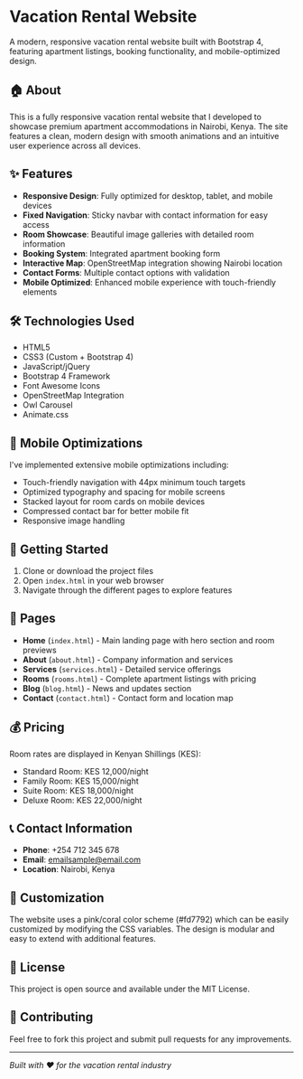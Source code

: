# Vacation Rental Website

A modern, responsive vacation rental website built with Bootstrap 4, featuring apartment listings, booking functionality, and mobile-optimized design.

## 🏠 About

This is a fully responsive vacation rental website that I developed to showcase premium apartment accommodations in Nairobi, Kenya. The site features a clean, modern design with smooth animations and an intuitive user experience across all devices.

## ✨ Features

- **Responsive Design**: Fully optimized for desktop, tablet, and mobile devices
- **Fixed Navigation**: Sticky navbar with contact information for easy access
- **Room Showcase**: Beautiful image galleries with detailed room information
- **Booking System**: Integrated apartment booking form
- **Interactive Map**: OpenStreetMap integration showing Nairobi location
- **Contact Forms**: Multiple contact options with validation
- **Mobile Optimized**: Enhanced mobile experience with touch-friendly elements

## 🛠️ Technologies Used

- HTML5
- CSS3 (Custom + Bootstrap 4)
- JavaScript/jQuery
- Bootstrap 4 Framework
- Font Awesome Icons
- OpenStreetMap Integration
- Owl Carousel
- Animate.css

## 📱 Mobile Optimizations

I've implemented extensive mobile optimizations including:
- Touch-friendly navigation with 44px minimum touch targets
- Optimized typography and spacing for mobile screens
- Stacked layout for room cards on mobile devices
- Compressed contact bar for better mobile fit
- Responsive image handling

## 🚀 Getting Started

1. Clone or download the project files
2. Open `index.html` in your web browser
3. Navigate through the different pages to explore features

## 📄 Pages

- **Home** (`index.html`) - Main landing page with hero section and room previews
- **About** (`about.html`) - Company information and services
- **Services** (`services.html`) - Detailed service offerings
- **Rooms** (`rooms.html`) - Complete apartment listings with pricing
- **Blog** (`blog.html`) - News and updates section
- **Contact** (`contact.html`) - Contact form and location map

## 💰 Pricing

Room rates are displayed in Kenyan Shillings (KES):
- Standard Room: KES 12,000/night
- Family Room: KES 15,000/night
- Suite Room: KES 18,000/night
- Deluxe Room: KES 22,000/night

## 📞 Contact Information

- **Phone**: +254 712 345 678
- **Email**: emailsample@email.com
- **Location**: Nairobi, Kenya

## 🎨 Customization

The website uses a pink/coral color scheme (#fd7792) which can be easily customized by modifying the CSS variables. The design is modular and easy to extend with additional features.

## 📝 License

This project is open source and available under the MIT License.

## 🤝 Contributing

Feel free to fork this project and submit pull requests for any improvements.

---

*Built with ❤️ for the vacation rental industry*